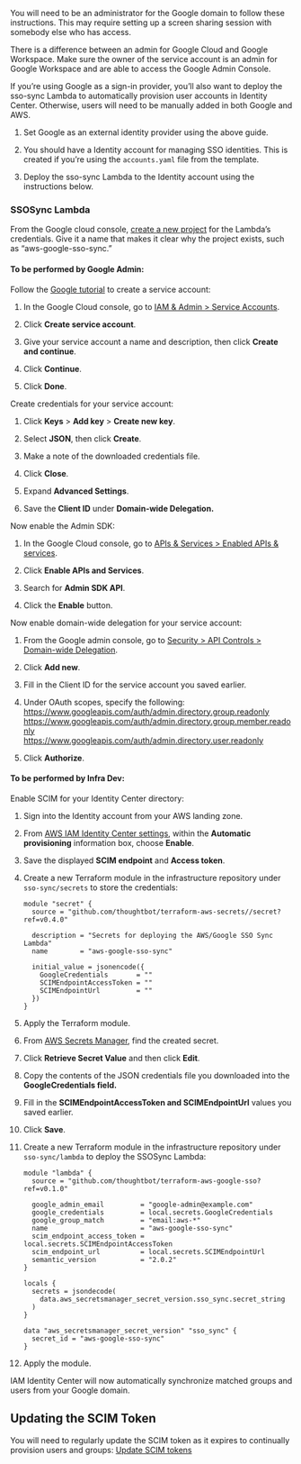 You will need to be an administrator for the Google domain to follow
these instructions. This may require setting up a screen sharing session
with somebody else who has access.

<div class="confluence-information-macro confluence-information-macro-note">

<span class="aui-icon aui-icon-small aui-iconfont-warning confluence-information-macro-icon"></span>

<div class="confluence-information-macro-body">

There is a difference between an admin for Google Cloud and Google
Workspace. Make sure the owner of the service account is an admin for
Google Workspace and are able to access the Google Admin Console.

</div>

</div>

If you’re using Google as a sign-in provider, you’ll also want to deploy
the sso-sync Lambda to automatically provision user accounts in Identity
Center. Otherwise, users will need to be manually added in both Google
and AWS.

1.  Set Google as an external identity provider using the above guide.

2.  You should have a Identity account for managing SSO identities. This
    is created if you’re using the `accounts.yaml` file from the
    template.

3.  Deploy the sso-sync Lambda to the Identity account using the
    instructions below.

### SSOSync Lambda

From the Google cloud console, [create a new
project](https://console.cloud.google.com/projectcreate) for the
Lambda’s credentials. Give it a name that makes it clear why the
project exists, such as “aws-google-sso-sync.”

#### To be performed by Google Admin:

Follow the [Google
tutorial](https://developers.google.com/workspace/guides/create-credentials#service-account)
to create a service account:

1.  In the Google Cloud console, go to [IAM & Admin \> Service
    Accounts](https://console.cloud.google.com/iam-admin/serviceaccounts).

2.  Click **Create service account**.

3.  Give your service account a name and description, then click
    **Create and continue**.

4.  Click **Continue**.

5.  Click **Done**.

Create credentials for your service account:

1.  Click **Keys** \> **Add key** \> **Create new key**.

2.  Select **JSON**, then click **Create**.

3.  Make a note of the downloaded credentials file.

4.  Click **Close**.

5.  Expand **Advanced Settings**.

6.  Save the **Client ID** under **Domain-wide Delegation.**

Now enable the Admin SDK:

1.  In the Google Cloud console, go to [APIs & Services \> Enabled APIs
    & services](https://console.cloud.google.com/apis/dashboard).

2.  Click **Enable APIs and Services**.

3.  Search for **Admin SDK API**.

4.  Click the **Enable** button.

Now enable domain-wide delegation for your service account:

1.  From the Google admin console, go to [Security \> API Controls \>
    Domain-wide
    Delegation](https://admin.google.com/ac/owl/domainwidedelegation).

2.  Click **Add new**.

3.  Fill in the Client ID for the service account you saved earlier.

4.  Under OAuth scopes, specify the following:  
    <https://www.googleapis.com/auth/admin.directory.group.readonly>  
    <https://www.googleapis.com/auth/admin.directory.group.member.readonly>  
    <https://www.googleapis.com/auth/admin.directory.user.readonly>

5.  Click **Authorize**.

#### To be performed by Infra Dev:

Enable SCIM for your Identity Center directory:

1.  Sign into the Identity account from your AWS landing zone.

2.  From [AWS IAM Identity Center
    settings](https://us-east-1.console.aws.amazon.com/singlesignon/home?region=us-east-1#!/instances/7223617cd32e4b1d/settings),
    within the **Automatic provisioning** information box, choose
    **Enable**.

3.  Save the displayed **SCIM endpoint** and **Access token**.

4.  Create a new Terraform module in the infrastructure repository under
    `sso-sync/secrets` to store the credentials:
    
    <div class="code panel pdl" style="border-width: 1px;">
    
    <div class="codeContent panelContent pdl">
    
    ``` syntaxhighlighter-pre
    module "secret" {
      source = "github.com/thoughtbot/terraform-aws-secrets//secret?ref=v0.4.0"
    
      description = "Secrets for deploying the AWS/Google SSO Sync Lambda"
      name        = "aws-google-sso-sync"
    
      initial_value = jsonencode({
        GoogleCredentials       = ""
        SCIMEndpointAccessToken = ""
        SCIMEndpointUrl         = ""
      })
    }
    ```
    
    </div>
    
    </div>

5.  Apply the Terraform module.

6.  From [AWS Secrets
    Manager](https://us-east-1.console.aws.amazon.com/secretsmanager/listsecrets),
    find the created secret.

7.  Click **Retrieve Secret Value** and then click **Edit**.

8.  Copy the contents of the JSON credentials file you downloaded into
    the **GoogleCredentials field.**

9.  Fill in the **SCIMEndpointAccessToken and SCIMEndpointUrl** values
    you saved earlier.

10. Click **Save**.

11. Create a new Terraform module in the infrastructure repository under
    `sso-sync/lambda` to deploy the SSOSync Lambda:
    
    <div class="code panel pdl" style="border-width: 1px;">
    
    <div class="codeContent panelContent pdl">
    
    ``` syntaxhighlighter-pre
    module "lambda" {
      source = "github.com/thoughtbot/terraform-aws-google-sso?ref=v0.1.0"
    
      google_admin_email         = "google-admin@example.com"
      google_credentials         = local.secrets.GoogleCredentials
      google_group_match         = "email:aws-*"
      name                       = "aws-google-sso-sync"
      scim_endpoint_access_token = local.secrets.SCIMEndpointAccessToken
      scim_endpoint_url          = local.secrets.SCIMEndpointUrl
      semantic_version           = "2.0.2"
    }
    
    locals {
      secrets = jsondecode(
        data.aws_secretsmanager_secret_version.sso_sync.secret_string
      )
    }
    
    data "aws_secretsmanager_secret_version" "sso_sync" {
      secret_id = "aws-google-sso-sync"
    }
    ```
    
    </div>
    
    </div>

12. Apply the module.

IAM Identity Center will now automatically synchronize matched groups
and users from your Google domain.

## Updating the SCIM Token

You will need to regularly update the SCIM token as it expires to
continually provision users and groups: [Update SCIM
tokens](../../maintain/update-scim-tokens.md)
